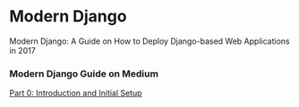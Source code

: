 # Modern Django
Modern Django: A Guide on How to Deploy Django-based Web Applications in 2017

### Modern Django Guide on Medium

[Part 0: Introduction and Initial Setup](https://medium.com/@djstein/modern-django-part-0-introduction-and-initial-setup-657df48f08f8#.muvboeb7v)
